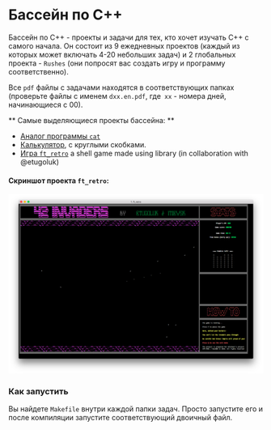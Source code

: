 # Бассейн по C++ #

Бассейн по C++ - проекты и задачи для тех, кто хочет изучать C++ с самого начала. Он состоит из 9 ежедневных проектов (каждый из которых может включать 4-20 небольших задач) и 2 глобальных проекта - `Rushes` (они попросят вас создать игру и программу соответственно).

Все `pdf` файлы с задачами находятся в соответствующих папках (проверьте файлы с именем `dxx.en.pdf`, где` xx` - номера дней, начинающиеся с 00).

** Самые выделяющиеся проекты бассейна: **
* [Аналог программы `cat`](./d01.en.pdf)
* [Калькулятор](./d04.en.pdf), с круглыми скобками.
* [Игра `ft_retro`](./rush00.en.pdf) a shell game made using <ncurses> library (in collaboration with @etugoluk)

#### Скриншот проекта `ft_retro`:
![ft_retro game by @itiievskyi and @etugoluk](./img.png)

### Как запустить ###

Вы найдете `Makefile` внутри каждой папки задач. Просто запустите его и после компиляции запустите соответствующий двоичный файл.
